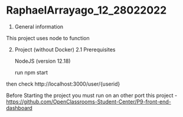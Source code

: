# RaphaelArrayago_12_28022022

1. General information

This project uses node to function

2. Project (without Docker)
2.1 Prerequisites

    NodeJS (version 12.18)

	run npm start
	
then check http://localhost:3000/user/{userid}


Before Starting the project you must run on an other port this project -https://github.com/OpenClassrooms-Student-Center/P9-front-end-dashboard

